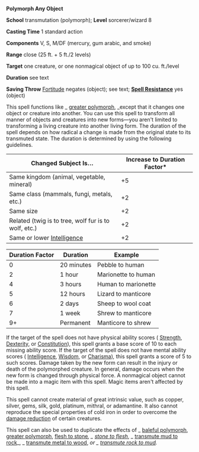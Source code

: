  **Polymorph Any Object**

**School** transmutation (polymorph); **Level** sorcerer/wizard 8

**Casting Time** 1 standard action

**Components** V, S, M/DF (mercury, gum arabic, and smoke)

**Range** close (25 ft. + 5 ft./2 levels)

**Target** one creature, or one nonmagical object of up to 100 cu. ft./level

**Duration** see text

**Saving Throw** [Fortitude](../combat.md#_fortitude) negates (object); see text; **[Spell Resistance](../glossary.md#_spell-resistance)** yes (object)

This spell functions like _ [greater polymorph](polymorph.md#_polymorph-greater), _except that it changes one object or creature into another. You can use this spell to transform all manner of objects and creatures into new forms—you aren't limited to transforming a living creature into another living form. The duration of the spell depends on how radical a change is made from the original state to its transmuted state. The duration is determined by using the following guidelines.

| Changed Subject Is… | Increase to Duration Factor\* |
| --- | --- |
| Same kingdom (animal, vegetable, mineral) | +5 |
| Same class (mammals, fungi, metals, etc.) | +2 |
| Same size | +2 |
| Related (twig is to tree, wolf fur is to wolf, etc.) | +2 |
| Same or lower [Intelligence](../gettingStarted.md#_intelligence) | +2 |

  
  

| Duration Factor | Duration | Example |
| --- | --- | --- |
| 0 | 20 minutes | Pebble to human |
| 2 | 1 hour | Marionette to human |
| 4 | 3 hours | Human to marionette |
| 5 | 12 hours | Lizard to manticore |
| 6 | 2 days | Sheep to wool coat |
| 7 | 1 week | Shrew to manticore |
| 9+ | Permanent | Manticore to shrew |

If the target of the spell does not have physical ability scores ( [Strength](../gettingStarted.md#_strength), [Dexterity](../gettingStarted.md#_dexterity), or [Constitution](../gettingStarted.md#_constitution)), this spell grants a base score of 10 to each missing ability score. If the target of the spell does not have mental ability scores ( [Intelligence](../gettingStarted.md#_intelligence), [Wisdom](../gettingStarted.md#_wisdom), or [Charisma](../gettingStarted.md#_charisma-new))_,_ this spell grants a score of 5 to such scores. Damage taken by the new form can result in the injury or death of the polymorphed creature. In general, damage occurs when the new form is changed through physical force. A nonmagical object cannot be made into a magic item with this spell. Magic items aren't affected by this spell.

This spell cannot create material of great intrinsic value, such as copper, silver, gems, silk, gold, platinum, mithral, or adamantine. It also cannot reproduce the special properties of cold iron in order to overcome the [damage reduction](../glossary.md#_damage-reduction) of certain creatures.

This spell can also be used to duplicate the effects of _ [baleful polymorph](balefulPolymorph.md#_baleful-polymorph), [greater polymorph](polymorph.md#_polymorph-greater), [flesh to stone](fleshToStone.md#_flesh-to-stone)_, _ [stone to flesh](stoneToFlesh.md#_stone-to-flesh)_, _ [transmute mud to rock](transmuteMudToRock.md#_transmute-mud-to-rock)_, _ [transmute metal to wood](transmuteMetalToWood.md#_transmute-metal-to-wood), _or _ [transmute rock to mud](transmuteRockToMud.md#_transmute-rock-to-mud)._


